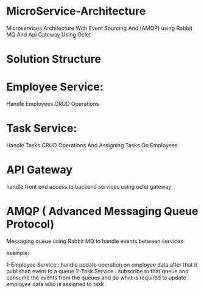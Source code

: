 # MicroService-Architecture
Microservices Architecture With Event Sourcing And (AMQP) using Rabbit MQ And Api Gateway Using Oclet


# Solution Structure

# Employee Service:
Handle Employees CRUD Operations

# Task Service:
Handle Tasks CRUD Operations And Assigning Tasks On Employees


# API Gateway

handle front end access to backend services using oclet gateway


# AMQP ( Advanced Messaging Queue Protocol)

Messaging queue using Rabbit MQ to handle events between services

example:

1-Employee Service : handle update operation  on employee data after that it publishan event to a queue
2-Task Service : subscribe to that queue and consume the events from the queues and do what is required to update employee data who is assigned to task
